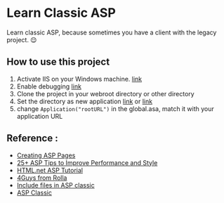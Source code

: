 # Learn Classic ASP 

Learn classic ASP, because sometimes you have a client with the legacy project. :relieved:

## How to use this project
1. Activate IIS on your Windows machine. [link](https://technet.microsoft.com/en-us/library/cc725762(v=ws.11).aspx)
2. Enable debugging [link](https://support.gearhost.com/hc/en-us/articles/203073104-Configure-IIS7-to-show-errors)
3. Clone the project in your webroot directory or other directory
4. Set the directory as new application [link](http://www.helpmasterpro.com/helpfile/Web%20Modules/html%20files/Virtual%20Directory%20-%20creating%20in%20iis7.htm) or [link](https://support.gearhost.com/hc/en-us/articles/200342055-Add-Virtual-Directory-as-Application-in-IIS7)
5. change `Application("rootURL")` in the global.asa, match it with your application URL

## Reference : 
- [Creating ASP Pages](https://msdn.microsoft.com/en-us/library/ms524796(v=vs.90).aspx)
- [25+ ASP Tips to Improve Performance and Style](https://msdn.microsoft.com/en-us/library/ms972335.aspx)
- [HTML.net ASP Tutorial](http://html.net/tutorials/asp)
- [4Guys from Rolla](http://www.4guysfromrolla.com/)
- [Include files in ASP classic](https://stackoverflow.com/questions/2837211/equivalent-to-master-pages-in-asp-classic)
- [ASP Classic](https://www.w3schools.com/asp/asp_introduction.asp)
